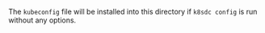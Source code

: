 The `kubeconfig` file will be installed into this directory if `k8sdc config` is run without any options.